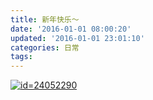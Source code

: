```yaml
---
title: 新年快乐～
date: '2016-01-01 08:00:20'
updated: '2016-01-01 23:01:10'
categories: 日常
tags:
---
```



[![id=24052290](https://img.blessing.studio/images/2016/01/2016-01-01_04-16-14.jpg)](http://www.pixiv.net/member_illust.php?mode=medium&illust_id=24052290)



